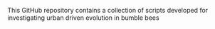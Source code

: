 This GitHub repository contains a collection of scripts developed for investigating urban driven evolution in bumble bees 

